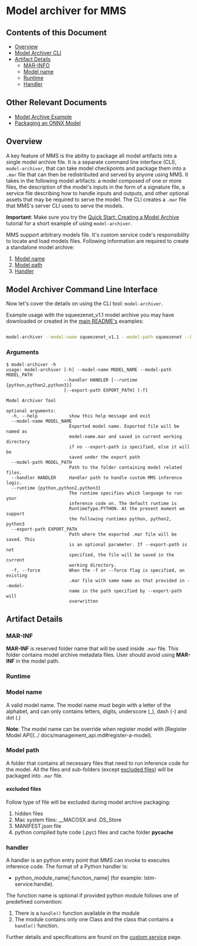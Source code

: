 # Model archiver for MMS

## Contents of this Document
* [Overview](#overview)
* [Model Archiver CLI](#model-archiver-command-line-interface)
* [Artifact Details](#artifact-details)
    * [MAR-INFO](#mar-inf)
    * [Model name](#model-name)
    * [Runtime](#runtime)
    * [Handler](#handler)

## Other Relevant Documents
* [Model Archive Example](../examples/mxnet_vision/README.md)
* [Packaging an ONNX Model](docs/convert_from_onnx.md)

## Overview

A key feature of MMS is the ability to package all model artifacts into a single model archive file. It is a separate command line interface (CLI), `model-archiver`, that can take model checkpoints and package them into a `.mar` file that can then be redistributed and served by anyone using MMS. It takes in the following model artifacts: a model composed of one or more files, the description of the model's inputs in the form of a signature file, a service file describing how to handle inputs and outputs, and other optional assets that may be required to serve the model. The CLI creates a `.mar` file that MMS's server CLI uses to serve the models.

**Important**: Make sure you try the [Quick Start: Creating a Model Archive](../README.md#create-a-model-archive) tutorial for a short example of using `model-archiver`.

MMS support arbitrary models file. It's custom service code's responsibility to locate and load models files. Following information are required to create a standalone model archive:
1. [Model name](#model-name)
2. [Model path](#model-path)
3. [Handler](#handler)

## Model Archiver Command Line Interface

Now let's cover the details on using the CLI tool: `model-archiver`.

Example usage with the squeezenet_v1.1 model archive you may have downloaded or created in the [main README's](../README.md) examples:

```bash

model-archiver --model-name squeezenet_v1.1 --model-path squeezenet --handler mxnet_vision_service:handle

```

### Arguments

```
$ model-archiver -h
usage: model-archiver [-h] --model-name MODEL_NAME --model-path MODEL_PATH
                      --handler HANDLER [--runtime {python,python2,python3}]
                      [--export-path EXPORT_PATH] [-f]

Model Archiver Tool

optional arguments:
  -h, --help            show this help message and exit
  --model-name MODEL_NAME
                        Exported model name. Exported file will be named as
                        model-name.mar and saved in current working directory
                        if no --export-path is specified, else it will be
                        saved under the export path
  --model-path MODEL_PATH
                        Path to the folder containing model related files.
  --handler HANDLER     Handler path to handle custom MMS inference logic.
  --runtime {python,python2,python3}
                        The runtime specifies which language to run your
                        inference code on. The default runtime is
                        RuntimeType.PYTHON. At the present moment we support
                        the following runtimes python, python2, python3
  --export-path EXPORT_PATH
                        Path where the exported .mar file will be saved. This
                        is an optional parameter. If --export-path is not
                        specified, the file will be saved in the current
                        working directory.
  -f, --force           When the -f or --force flag is specified, an existing
                        .mar file with same name as that provided in --model-
                        name in the path specified by --export-path will
                        overwritten
```

## Artifact Details

### MAR-INF
**MAR-INF** is reserved folder name that will be used inside `.mar` file. This folder contains model archive metadata files. User should avoid using **MAR-INF** in the model path.

### Runtime

### Model name

A valid model name. The model name must begin with a letter of the alphabet, and can only contains letters, digits, underscore (_), dash (-) and dot (.)

**Note**: The model name can be override when register model with [Register Model API](../ docs/management_api.md#register-a-model).

### Model path

A folder that contains all necessary files that need to run inference code for the model. All the files and sub-folders (except [excluded files](#excluded-files)) will be packaged into `.mar` file.

#### excluded files
Follow type of file will be excluded during model archive packaging:
1. hidden files
2. Mac system files: __MACOSX and .DS_Store
3. MANIFEST.json file
4. python compiled byte code (.pyc) files and cache folder __pycache__

### handler

A handler is an python entry point that MMS can invoke to executes inference code. The format of a Python handler is:
* python_module_name[:function_name] (for example: lstm-service:handle).

The function name is optional if provided python module follows one of predefined convention:
1. There is a `handle()` function available in the module
2. The module contains only one Class and the class that contains a `handle()` function.

Further details and specifications are found on the [custom service](../docs/custom_service.md) page.

